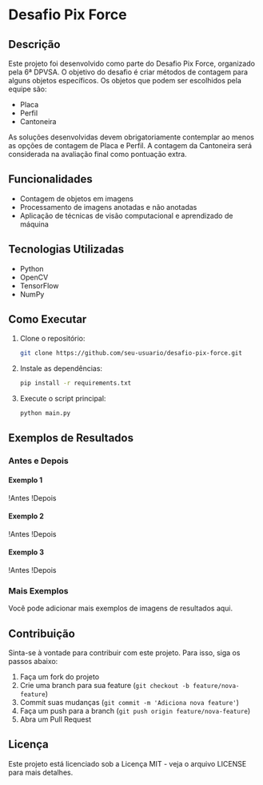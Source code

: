 # Desafio Pix Force

## Descrição
Este projeto foi desenvolvido como parte do Desafio Pix Force, organizado pela 6ª DPVSA. O objetivo do desafio é criar métodos de contagem para alguns objetos específicos. Os objetos que podem ser escolhidos pela equipe são:
- Placa
- Perfil
- Cantoneira

As soluções desenvolvidas devem obrigatoriamente contemplar ao menos as opções de contagem de Placa e Perfil. A contagem da Cantoneira será considerada na avaliação final como pontuação extra.

## Funcionalidades
- Contagem de objetos em imagens
- Processamento de imagens anotadas e não anotadas
- Aplicação de técnicas de visão computacional e aprendizado de máquina

## Tecnologias Utilizadas
- Python
- OpenCV
- TensorFlow
- NumPy

## Como Executar
1. Clone o repositório:
    ```bash
    git clone https://github.com/seu-usuario/desafio-pix-force.git
    ```
2. Instale as dependências:
    ```bash
    pip install -r requirements.txt
    ```
3. Execute o script principal:
    ```bash
    python main.py
    ```

## Exemplos de Resultados

### Antes e Depois

#### Exemplo 1
!Antes !Depois

#### Exemplo 2
!Antes !Depois

#### Exemplo 3
!Antes !Depois

### Mais Exemplos
Você pode adicionar mais exemplos de imagens de resultados aqui.

## Contribuição
Sinta-se à vontade para contribuir com este projeto. Para isso, siga os passos abaixo:
1. Faça um fork do projeto
2. Crie uma branch para sua feature (`git checkout -b feature/nova-feature`)
3. Commit suas mudanças (`git commit -m 'Adiciona nova feature'`)
4. Faça um push para a branch (`git push origin feature/nova-feature`)
5. Abra um Pull Request

## Licença
Este projeto está licenciado sob a Licença MIT - veja o arquivo LICENSE para mais detalhes.
